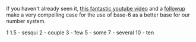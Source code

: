 
If you haven't already seen it, [this fantastic youtube
video](https://youtu.be/qID2B4MK7Y0) and a
[followup](https://youtu.be/wXeX_XKSNlc) make a very compelling case for the
use of base-6 as a better base for our number system.

1
1.5   - sesqui
2     - couple
3     - few
5     - some
7     - several
10    - ten

